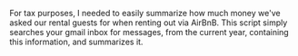 For tax purposes, I needed to easily summarize how much money we've asked our rental guests for when renting out via AirBnB. This script simply searches your gmail inbox for messages, from the current year, containing this information, and summarizes it.
